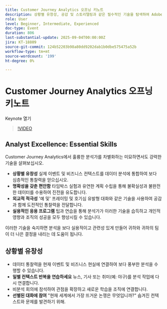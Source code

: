 ```yaml
---
title: Customer Journey Analytics 오프닝 키노트
description: 상황별 유창성, 공감 및 스토리텔링과 같은 필수적인 기술을 탐색하여 Adobe Customer Journey Analytics에 대한 영향력을 높이십시오.
role: User
level: Beginner, Intermediate, Experienced
doc-type: Event
duration: 806
last-substantial-update: 2025-09-04T00:00:00Z
jira: KT-18809
source-git-commit: 124b52203b98a80dd9202dab1b0dbe575475a52b
workflow-type: tm+mt
source-wordcount: '199'
ht-degree: 0%

---
```



# Customer Journey Analytics 오프닝 키노트

Keynote 열기

>[!VIDEO](https://video.tv.adobe.com/v/3471131/?learn=on&enablevpops&captions=kor)

## Analyst Excellence: Essential Skills

Customer Journey Analytics에서 훌륭한 분석가를 차별화하는 미묘하면서도 강력한 기술을 살펴보십시오.

* **상황별 유창성** 실제 이벤트 및 비즈니스 컨텍스트를 데이터 분석에 통합하여 보다 심층적인 통찰력을 얻으십시오.
* **명확성을 갖춘 편안함** 타임박스 실험과 유연한 계획 수립을 통해 불확실성과 불완전한 데이터를 수용하여 진전을 유도합니다.
* **외교적 적극성** &#39;예 및&#39; 프레이밍 및 호기심 유발형 대화와 같은 기술을 사용하여 공감과 함께 도전적인 통찰력을 전달합니다.
* **실용적인 응용 프로그램** 팁과 연습을 통해 분석가가 이러한 기술을 습득하고 개인적 영향과 조직의 성공을 모두 향상시킬 수 있습니다.

이러한 기술을 숙지하면 분석을 보다 실용적이고 관련성 있게 만들어 귀하와 귀하의 팀이 더 나은 결정을 내리는 데 도움이 됩니다.

## 상황별 유창성

* 데이터 통찰력을 현재 이벤트 및 비즈니스 현실에 연결하여 보다 풍부한 분석을 수행할 수 있습니다.
* **일별 컨텍스트 반복을 연습하세요** 뉴스, 기사 또는 취미(예: 야구)를 분석 작업에 다시 연결합니다.
* 비분석 회의에 참석하여 관점을 확장하고 새로운 학습을 조직에 연결합니다.
* **선별된 대화에 참여** &quot;현재 세계에서 가장 뜨거운 논쟁은 무엇입니까?&quot; 숨겨진 컨텍스트와 문제를 발견하기 위해.
